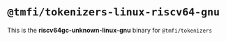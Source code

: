 # `@tmfi/tokenizers-linux-riscv64-gnu`

This is the **riscv64gc-unknown-linux-gnu** binary for `@tmfi/tokenizers`
